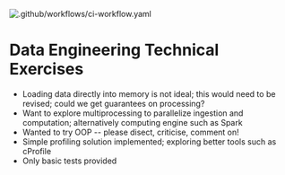 ![.github/workflows/ci-workflow.yaml](https://github.com/pcandoalmeida/de-technical-exercises/workflows/.github/workflows/ci-workflow.yaml/badge.svg)

# Data Engineering Technical Exercises
* Loading data directly into memory is not ideal; this would need to be revised; could we get guarantees on processing?
* Want to explore multiprocessing to parallelize ingestion and computation; alternatively computing engine such as Spark
* Wanted to try OOP -- please disect, criticise, comment on!
* Simple profiling solution implemented; exploring better tools such as cProfile
* Only basic tests provided
